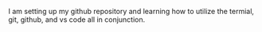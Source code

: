 I am setting up my github repository and learning how to utilize the termial, git, github, and vs code all in conjunction.